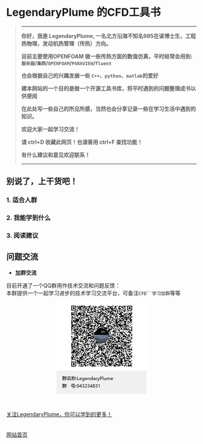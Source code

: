 # LegendaryPlume 的CFD工具书 

>---
>
>**你好，我是 LegendaryPlume, 一名北方沿海不知名985在读博士生，工程热物理，发动机热管理（传热）方向。**
>
>**目前主要使用OPENFOAM 做一些传热方面的数值仿真，平时经常会用到:`服务器`/`集群`/`OPENFOAM`/`PARAVIEW`/`fluent`**
>
>**也会根据自己的兴趣发展一些 `C++`、`python`、`matlab`的爱好**
>
>**建本网站的一个目的是做一个开源工具书库，将平时遇到的问题整理成书以供便阅**
>
>**在此处写一些自己的所见所感，当然也会分享记录一些在学习生活中遇到的知识。**
>
>**欢迎大家一起学习交流！**
>
>**请 ctrl+D 收藏此网页！也请善用 ctrl+F 查找功能！**
>
>**有什么建议和意见欢迎联系！**
>
>---


## 别说了，上干货吧！


### 1. 适合人群



### 2. 我能学到什么



### 3. 阅读建议



## 问题交流

- **加群交流**

目前开通了一个QQ群用作技术交流和问题反馈：  
本群提供一个一起学习进步的技术学习交流平台，可备注`CFD``学习加群`等等
<br/>
<div align="center">
    <img src=https://github.com/LegendaryPlume/LegendaryPlume.github.io/blob/main/docs/assets/pic/LegendaryPlume.png> 
</div>
<br/>  




<br/>
<div align="left">
    <a href="https://github.com/LegendaryPlume">关注LegendaryPlume，你可以学到的更多！</a>
</div>
<br/>  


<br/>
<div align="left">
    <a href="https://legendaryplume.github.io/">网站首页</a>
</div>
<br/>  



